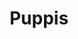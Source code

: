 ---
title: "Puppis"
url: /ciudad-autonoma-de-buenos-aires/puppis-avenida-francisco-beiro/
shop: Tiere
---